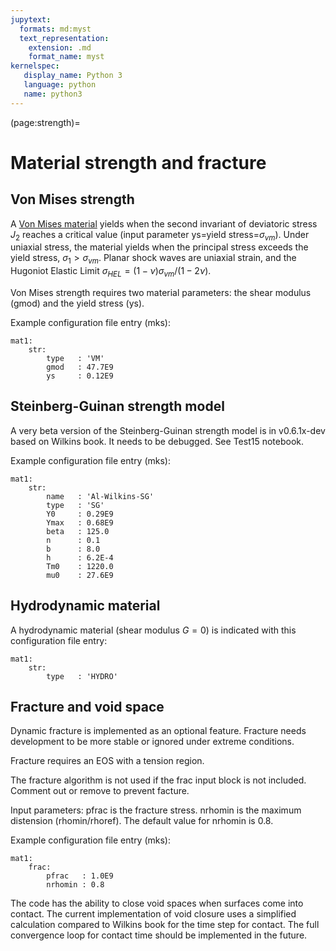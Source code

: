 ```yaml
---
jupytext:
  formats: md:myst
  text_representation:
    extension: .md
    format_name: myst
kernelspec:
   display_name: Python 3
   language: python
   name: python3
---
```



(page:strength)=
# Material strength and fracture

## Von Mises strength

A <a href="https://en.wikipedia.org/wiki/Von_Mises_yield_criterion">Von Mises material</a> yields when the second invariant of deviatoric stress 
$J_{2}$ reaches a critical value (input parameter ys=yield stress=$\sigma_{vm}$). Under uniaxial stress, the material yields when the principal stress exceeds the yield stress, $\sigma_1 > \sigma_{vm}$. Planar shock waves are uniaxial strain, and the Hugoniot Elastic Limit $\sigma_{HEL} = (1-\nu) \sigma_{vm} / (1-2\nu)$.


Von Mises strength requires two material parameters: the shear modulus (gmod) and the yield stress (ys).

Example configuration file entry (mks):
```
mat1:
    str:
        type   : 'VM'
        gmod   : 47.7E9
        ys     : 0.12E9
```


## Steinberg-Guinan strength model

A very beta version of the Steinberg-Guinan strength model is in v0.6.1x-dev based on Wilkins book. It needs to be debugged. See Test15 notebook.

Example configuration file entry (mks):
```
mat1:
    str:
        name   : 'Al-Wilkins-SG'
        type   : 'SG'
        Y0     : 0.29E9
        Ymax   : 0.68E9
        beta   : 125.0
        n      : 0.1
        b      : 8.0
        h      : 6.2E-4
        Tm0    : 1220.0
        mu0    : 27.6E9
```


## Hydrodynamic material

A hydrodynamic material (shear modulus $G=0$) is indicated with this configuration file entry:
```
mat1:
    str:
        type   : 'HYDRO'
```

## Fracture and void space

Dynamic fracture is implemented as an optional feature. Fracture needs development to be more stable or ignored under extreme conditions.

Fracture requires an EOS with a tension region.

The fracture algorithm is not used if the frac input block is not included. Comment out or remove to prevent facture.

Input parameters: pfrac is the fracture stress. nrhomin is the maximum distension (rhomin/rhoref). The default value for nrhomin is 0.8.

Example configuration file entry (mks):
```
mat1:
    frac:
        pfrac   : 1.0E9
        nrhomin : 0.8
```

The code has the ability to close void spaces when surfaces come into contact. 
The current implementation of void closure uses a simplified calculation compared to Wilkins book for the time step for contact.
The full convergence loop for contact time should be implemented in the future.
